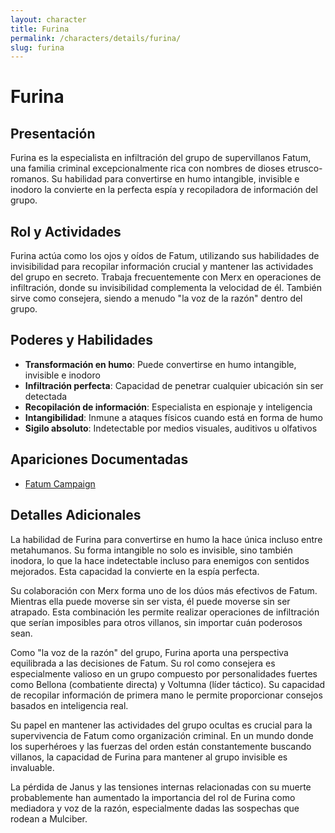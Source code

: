 ```yaml
---
layout: character
title: Furina
permalink: /characters/details/furina/
slug: furina
---
```


# Furina

## Presentación
Furina es la especialista en infiltración del grupo de supervillanos Fatum, una familia criminal excepcionalmente rica con nombres de dioses etrusco-romanos. Su habilidad para convertirse en humo intangible, invisible e inodoro la convierte en la perfecta espía y recopiladora de información del grupo.

## Rol y Actividades
Furina actúa como los ojos y oídos de Fatum, utilizando sus habilidades de invisibilidad para recopilar información crucial y mantener las actividades del grupo en secreto. Trabaja frecuentemente con Merx en operaciones de infiltración, donde su invisibilidad complementa la velocidad de él. También sirve como consejera, siendo a menudo "la voz de la razón" dentro del grupo.

## Poderes y Habilidades
- **Transformación en humo**: Puede convertirse en humo intangible, invisible e inodoro
- **Infiltración perfecta**: Capacidad de penetrar cualquier ubicación sin ser detectada
- **Recopilación de información**: Especialista en espionaje y inteligencia
- **Intangibilidad**: Inmune a ataques físicos cuando está en forma de humo
- **Sigilo absoluto**: Indetectable por medios visuales, auditivos u olfativos

## Apariciones Documentadas
- [Fatum Campaign](../../campaigns/fatum/fatum.md)

## Detalles Adicionales
La habilidad de Furina para convertirse en humo la hace única incluso entre metahumanos. Su forma intangible no solo es invisible, sino también inodora, lo que la hace indetectable incluso para enemigos con sentidos mejorados. Esta capacidad la convierte en la espía perfecta.

Su colaboración con Merx forma uno de los dúos más efectivos de Fatum. Mientras ella puede moverse sin ser vista, él puede moverse sin ser atrapado. Esta combinación les permite realizar operaciones de infiltración que serían imposibles para otros villanos, sin importar cuán poderosos sean.

Como "la voz de la razón" del grupo, Furina aporta una perspectiva equilibrada a las decisiones de Fatum. Su rol como consejera es especialmente valioso en un grupo compuesto por personalidades fuertes como Bellona (combatiente directa) y Voltumna (líder táctico). Su capacidad de recopilar información de primera mano le permite proporcionar consejos basados en inteligencia real.

Su papel en mantener las actividades del grupo ocultas es crucial para la supervivencia de Fatum como organización criminal. En un mundo donde los superhéroes y las fuerzas del orden están constantemente buscando villanos, la capacidad de Furina para mantener al grupo invisible es invaluable.

La pérdida de Janus y las tensiones internas relacionadas con su muerte probablemente han aumentado la importancia del rol de Furina como mediadora y voz de la razón, especialmente dadas las sospechas que rodean a Mulciber.
